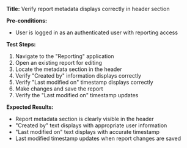 **Title:** Verify report metadata displays correctly in header section

**Pre-conditions:**
* User is logged in as an authenticated user with reporting access

**Test Steps:**
1. Navigate to the "Reporting" application
2. Open an existing report for editing
3. Locate the metadata section in the header
4. Verify "Created by" information displays correctly
5. Verify "Last modified on" timestamp displays correctly
6. Make changes and save the report
7. Verify the "Last modified on" timestamp updates

**Expected Results:**
* Report metadata section is clearly visible in the header
* "Created by" text displays with appropriate user information
* "Last modified on" text displays with accurate timestamp
* Last modified timestamp updates when report changes are saved